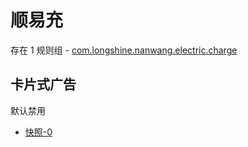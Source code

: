 # 顺易充

存在 1 规则组 - [com.longshine.nanwang.electric.charge](/src/apps/com.longshine.nanwang.electric.charge.ts)

## 卡片式广告

默认禁用

- [快照-0](https://i.gkd.li/import/12700011)
